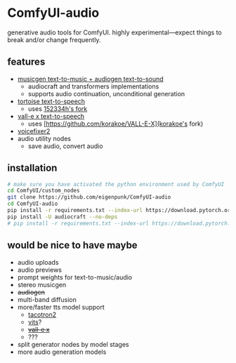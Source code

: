 # ComfyUI-audio

generative audio tools for ComfyUI. highly experimental&mdash;expect things to break and/or change frequently.

## features
- [musicgen text-to-music + audiogen text-to-sound](https://facebookresearch.github.io/audiocraft/docs/MUSICGEN.html)
    - audiocraft and transformers implementations
    - supports audio continuation, unconditional generation
- [tortoise text-to-speech](https://github.com/neonbjb/tortoise-tts)
    - uses [152334h's fork](https://github.com/152334H/tortoise-tts-fast)
- [vall-e x text-to-speech](https://github.com/Plachtaa/VALL-E-X)
    - uses [https://github.com/korakoe/VALL-E-X](korakoe's fork)
- [voicefixer2](https://github.com/voicefixer/voicefixer)
- audio utility nodes
    - save audio, convert audio

## installation
```bash
# make sure you have activated the python environment used by ComfyUI
cd ComfyUI/custom_nodes
git clone https://github.com/eigenpunk/ComfyUI-audio
cd ComfyUI-audio
pip install -r requirements.txt --index-url https://download.pytorch.org/whl/cu121  # for cuda 12.1
pip install -U audiocraft --no-deps
# pip install -r requirements.txt --index-url https://download.pytorch.org/whl/cu118  # for cuda 11.8
```

## would be nice to have maybe
- audio uploads
- audio previews
- prompt weights for text-to-music/audio
- stereo musicgen
- ~~audiogen~~
- multi-band diffusion
- more/faster tts model support
    - [tacotron2](https://github.com/NVIDIA/tacotron2)
    - [vits](https://huggingface.co/docs/transformers/model_doc/vits)?
    - ~~[vall-e x](https://github.com/Plachtaa/VALL-E-X)~~
    <!-- 
    these implementations exist but seem not to have trained checkpoints:
    - [voicebox](https://github.com/lucidrains/voicebox-pytorch)?
    - [naturalspeech](https://github.com/lucidrains/naturalspeech2-pytorch)?
    -->
    - ???
- split generator nodes by model stages
    <!-- - for tortoise, could split the node into:
        - autoregressor
        - clvp/cvvp
        - spectrogram diffusion
    - musicgen components:
        - t5 text encoder
        - encodec audio encoder
        - decoder -->
- more audio generation models
    <!-- - [audiolm](https://github.com/lucidrains/audiolm-pytorch)/[musiclm](https://github.com/lucidrains/musiclm-pytorch) -->